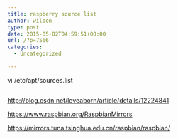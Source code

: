 ```yaml
---
title: raspberry source list
author: wiloon
type: post
date: 2015-05-02T04:59:51+00:00
url: /?p=7566
categories:
  - Uncategorized

---
```

vi /etc/apt/sources.list

```bashdeb https://mirrors.aliyun.com/raspbian/raspbian stretch main contrib non-free rpi
```

http://blog.csdn.net/loveaborn/article/details/12224841
  
https://www.raspbian.org/RaspbianMirrors
  
https://mirrors.tuna.tsinghua.edu.cn/raspbian/raspbian/